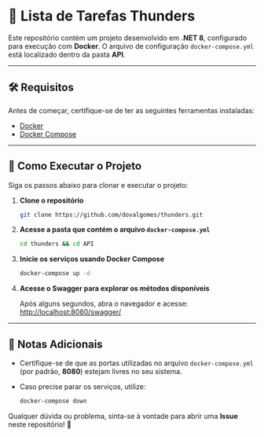 # 📝 Lista de Tarefas Thunders

Este repositório contém um projeto desenvolvido em **.NET 8**, configurado para execução com **Docker**. O arquivo de configuração `docker-compose.yml` está localizado dentro da pasta **API**.

---

## 🛠️ Requisitos

Antes de começar, certifique-se de ter as seguintes ferramentas instaladas:

- [Docker](https://www.docker.com/)
- [Docker Compose](https://docs.docker.com/compose/)

---

## 🚀 Como Executar o Projeto

Siga os passos abaixo para clonar e executar o projeto:

1. **Clone o repositório**

   ```bash
   git clone https://github.com/dovalgomes/thunders.git
   ```

2. **Acesse a pasta que contém o arquivo `docker-compose.yml`**

   ```bash
   cd thunders && cd API
   ```

3. **Inicie os serviços usando Docker Compose**

   ```bash
   docker-compose up -d
   ```

4. **Acesse o Swagger para explorar os métodos disponíveis**

   Após alguns segundos, abra o navegador e acesse:
   [http://localhost:8080/swagger/](http://localhost:8080/swagger/)

---

## 🌟 Notas Adicionais

- Certifique-se de que as portas utilizadas no arquivo `docker-compose.yml` (por padrão, **8080**) estejam livres no seu sistema.
- Caso precise parar os serviços, utilize:

   ```bash
   docker-compose down
   ```

Qualquer dúvida ou problema, sinta-se à vontade para abrir uma **Issue** neste repositório! 🚀
